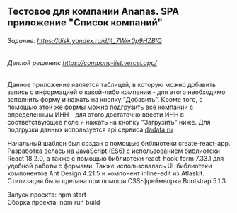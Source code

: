 ## Тестовое для компании Ananas. SPA приложение "Список компаний"
###### Задание: https://disk.yandex.ru/d/4_7Wnr0p9HZBIQ
###### Деплой решения: https://company-list.vercel.app/

Данное приложение является таблицей, в которую можно добавить запись с информацией о какой-либо компании - для этого необходимо заполнить форму и нажать на кнопку "Добавить". Кроме того, с помощью этой же формы можно подгрузить все компании с определенным ИНН - для этого достаточно ввести ИНН в соответствующее поле и нажать на кнопку "Загрузить" ниже. Для подгрузки данных используется api сервиса [dadata.ru](https://dadata.ru)

Начальный шаблон был создан с помощью библиотеки create-react-app. Разработка велась на JavaScript (ES6) с использованием библиотеки React 18.2.0, а также с помощью библиотеки react-hook-form 7.33.1 для удобной работы с формами. Также использовалась UI-библиотеки компонентов Ant Design 4.21.5 и компонент inline-edit из Atlaskit. Стилизация была сделана при помощи CSS-фреймворка Bootstrap 5.1.3.

Запуск проекта: npm start  
Сборка проекта: npm run build
